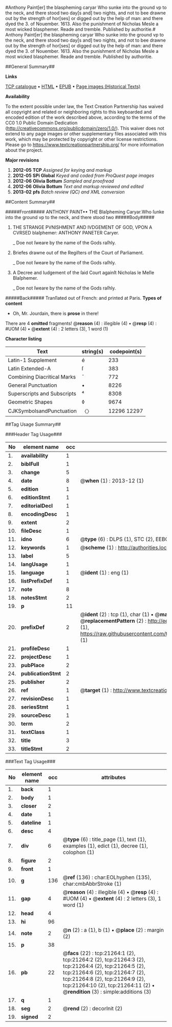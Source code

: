 #Anthony Paint[er] the blaspheming caryar Who sunke into the ground vp to the neck, and there stood two day[s and] two nights, and not to bee drawne out by the strength of hor[ses] or digged out by the help of man: and there dyed the 3. of Nouember. 1613. Also the punishment of Nicholas Mesle a most wicked blasphemer. Reade and tremble. Published by authoritie.#
Anthony Paint[er] the blaspheming caryar Who sunke into the ground vp to the neck, and there stood two day[s and] two nights, and not to bee drawne out by the strength of hor[ses] or digged out by the help of man: and there dyed the 3. of Nouember. 1613. Also the punishment of Nicholas Mesle a most wicked blasphemer. Reade and tremble. Published by authoritie.

##General Summary##

**Links**

[TCP catalogue](http://www.ota.ox.ac.uk/tcp/)  • 
[HTML](http://tei.it.ox.ac.uk/tcp/Texts-HTML/free/A08/A08837.html)  • 
[EPUB](http://tei.it.ox.ac.uk/tcp/Texts-EPUB/free/A08/A08837.epub) • 
[Page images (Historical Texts)](https://historicaltexts.jisc.ac.uk/eebo-99855762e)

**Availability**

To the extent possible under law, the Text Creation Partnership has waived all copyright and related or neighboring rights to this keyboarded and encoded edition of the work described above, according to the terms of the CC0 1.0 Public Domain Dedication (http://creativecommons.org/publicdomain/zero/1.0/). This waiver does not extend to any page images or other supplementary files associated with this work, which may be protected by copyright or other license restrictions. Please go to https://www.textcreationpartnership.org/ for more information about the project.

**Major revisions**

1. __2012-05__ __TCP__ *Assigned for keying and markup*
1. __2012-05__ __SPi Global__ *Keyed and coded from ProQuest page images*
1. __2012-06__ __Olivia Bottum__ *Sampled and proofread*
1. __2012-06__ __Olivia Bottum__ *Text and markup reviewed and edited*
1. __2013-02__ __pfs__ *Batch review (QC) and XML conversion*

##Content Summary##

#####Front#####
ANTHONY PAINT•• THE Blaſpheming Caryar.Who ſunke into the ground vp to the neck, and there stood two
#####Body#####

1. THE STRANGE PVNISHMENT AND IVDGEMENT OF GOD, VPON A CVRSED blaſphemer: ANTHONY PANETER Caryer.

    _ Doe not ſweare by the name of the Gods raſhly.

1. Briefes drawne out of the Regiſters of the Court of Parliament.

    _ Doe not ſweare by the name of the Gods raſhly.

1. A Decree and Iudgement of the ſaid Court againſt Nicholas le Meſle Blaſphemer.

    _ Doe not ſweare by the name of the Gods raſhly.

#####Back#####
Tranſlated out of French: and printed at Paris.
**Types of content**

  * Oh, Mr. Jourdain, there is **prose** in there!

There are 4 **omitted** fragments! 
 @__reason__ (4) : illegible (4)  •  @__resp__ (4) : #UOM (4)  •  @__extent__ (4) : 2 letters (3), 1 word (1)

**Character listing**


|Text|string(s)|codepoint(s)|
|---|---|---|
|Latin-1 Supplement|é|233|
|Latin Extended-A|ſ|383|
|Combining             Diacritical Marks|̄|772|
|General Punctuation|•|8226|
|Superscripts             and Subscripts|⁴|8308|
|Geometric Shapes|◊|9674|
|CJKSymbolsandPunctuation|〈〉|12296 12297|

##Tag Usage Summary##

###Header Tag Usage###

|No|element name|occ|attributes|
|---|---|---|---|
|1.|__availability__|1||
|2.|__biblFull__|1||
|3.|__change__|5||
|4.|__date__|8| @__when__ (1) : 2013-12 (1)|
|5.|__edition__|1||
|6.|__editionStmt__|1||
|7.|__editorialDecl__|1||
|8.|__encodingDesc__|1||
|9.|__extent__|2||
|10.|__fileDesc__|1||
|11.|__idno__|6| @__type__ (6) : DLPS (1), STC (2), EEBO-CITATION (1), PROQUEST (1), VID (1)|
|12.|__keywords__|1| @__scheme__ (1) : http://authorities.loc.gov/ (1)|
|13.|__label__|5||
|14.|__langUsage__|1||
|15.|__language__|1| @__ident__ (1) : eng (1)|
|16.|__listPrefixDef__|1||
|17.|__note__|8||
|18.|__notesStmt__|2||
|19.|__p__|11||
|20.|__prefixDef__|2| @__ident__ (2) : tcp (1), char (1)  •  @__matchPattern__ (2) : ([0-9\-]+):([0-9IVX]+) (1), (.+) (1)  •  @__replacementPattern__ (2) : http://eebo.chadwyck.com/downloadtiff?vid=$1&page=$2 (1), https://raw.githubusercontent.com/textcreationpartnership/Texts/master/tcpchars.xml#$1 (1)|
|21.|__profileDesc__|1||
|22.|__projectDesc__|1||
|23.|__pubPlace__|2||
|24.|__publicationStmt__|2||
|25.|__publisher__|2||
|26.|__ref__|1| @__target__ (1) : http://www.textcreationpartnership.org/docs/. (1)|
|27.|__revisionDesc__|1||
|28.|__seriesStmt__|1||
|29.|__sourceDesc__|1||
|30.|__term__|2||
|31.|__textClass__|1||
|32.|__title__|3||
|33.|__titleStmt__|2||


###Text Tag Usage###

|No|element name|occ|attributes|
|---|---|---|---|
|1.|__back__|1||
|2.|__body__|1||
|3.|__closer__|2||
|4.|__date__|1||
|5.|__dateline__|1||
|6.|__desc__|4||
|7.|__div__|6| @__type__ (6) : title_page (1), text (1), examples (1), edict (1), decree (1), colophon (1)|
|8.|__figure__|2||
|9.|__front__|1||
|10.|__g__|136| @__ref__ (136) : char:EOLhyphen (135), char:cmbAbbrStroke (1)|
|11.|__gap__|4| @__reason__ (4) : illegible (4)  •  @__resp__ (4) : #UOM (4)  •  @__extent__ (4) : 2 letters (3), 1 word (1)|
|12.|__head__|4||
|13.|__hi__|96||
|14.|__note__|2| @__n__ (2) : a (1), b (1)  •  @__place__ (2) : margin (2)|
|15.|__p__|38||
|16.|__pb__|22| @__facs__ (22) : tcp:21264:1 (2), tcp:21264:2 (2), tcp:21264:3 (2), tcp:21264:4 (2), tcp:21264:5 (2), tcp:21264:6 (2), tcp:21264:7 (2), tcp:21264:8 (2), tcp:21264:9 (2), tcp:21264:10 (2), tcp:21264:11 (2)  •  @__rendition__ (3) : simple:additions (3)|
|17.|__q__|1||
|18.|__seg__|2| @__rend__ (2) : decorInit (2)|
|19.|__signed__|2||
